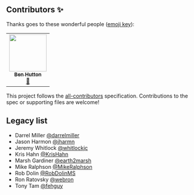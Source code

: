 ## Contributors ✨

Thanks goes to these wonderful people ([emoji key](https://allcontributors.org/docs/en/emoji-key)):

<!-- ALL-CONTRIBUTORS-LIST:START - Do not remove or modify this section -->
<!-- prettier-ignore-start -->
<!-- markdownlint-disable -->
<table>
  <tr>
    <td align="center"><a href="https://www.buymeacoffee.com/relequestual"><img src="https://avatars.githubusercontent.com/u/731158?v=4?s=100" width="100px;" alt=""/><br /><sub><b>Ben Hutton</b></sub></a><br /><a href="https://github.com/MikeRalphson/OpenAPI-Specification/commits?author=relequestual" title="Documentation">📖</a></td>
  </tr>
</table>

<!-- markdownlint-restore -->
<!-- prettier-ignore-end -->

<!-- ALL-CONTRIBUTORS-LIST:END -->

This project follows the [all-contributors](https://github.com/all-contributors/all-contributors) specification. Contributions to the spec or supporting files are welcome!

## Legacy list

* Darrel Miller [@darrelmiller](https://github.com/darrelmiller)
* Jason Harmon [@jharmn](https://github.com/jharmn)
* Jeremy Whitlock [@whitlockjc](https://github.com/whitlockjc)
* Kris Hahn [@KrisHahn](https://github.com/krishahn)
* Marsh Gardiner [@earth2marsh](https://github.com/earth2marsh)
* Mike Ralphson [@MikeRalphson](https://github.com/mikeralphson)
* Rob Dolin [@RobDolinMS](https://github.com/robdolinms)
* Ron Ratovsky [@webron](https://github.com/webron)
* Tony Tam [@fehguy](https://github.com/fehguy)

